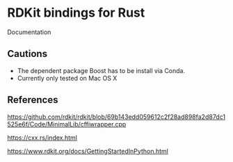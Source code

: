 # RDKit bindings for Rust

Documentation

## Cautions

- The dependent package Boost has to be install via Conda.
- Currently only tested on Mac OS X


## References

https://github.com/rdkit/rdkit/blob/69b143edd059612c2f28ad898fa2d87dc1525e6f/Code/MinimalLib/cffiwrapper.cpp

https://cxx.rs/index.html

https://www.rdkit.org/docs/GettingStartedInPython.html